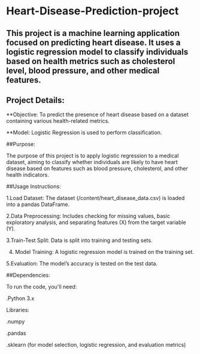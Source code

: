 # Heart-Disease-Prediction-project

##  This project is a machine learning application focused on predicting heart disease. It uses a logistic regression model to classify individuals based on health metrics such as cholesterol level, blood pressure, and other medical features. 

## Project Details:

**Objective: To predict the presence of heart disease based on a dataset containing various health-related metrics.

**Model: Logistic Regression is used to perform classification.


##Purpose: 

The purpose of this project is to apply logistic regression to a medical dataset, aiming to classify whether individuals are likely to have heart disease based on features such as blood pressure, cholesterol, and other health indicators.

##Usage Instructions:

 1.Load Dataset: The dataset (/content/heart_disease_data.csv) is loaded into a pandas DataFrame.
 
 2.Data Preprocessing: Includes checking for missing values, basic exploratory analysis, and separating features (X) from the target variable (Y).
 
 3.Train-Test Split: Data is split into training and testing sets.
 
 4. Model Training: A logistic regression model is trained on the training set.
  
 5.Evaluation: The model’s accuracy is tested on the test data.

 ##Dependencies:
 
 To run the code, you'll need:
 
 .Python 3.x
 
 Libraries:
 
 .numpy
 
 .pandas
 
 .sklearn (for model selection, logistic regression, and evaluation metrics)


  




 
 
